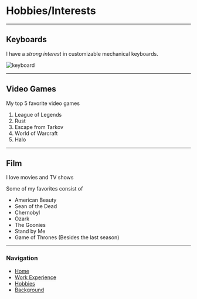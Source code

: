 # Hobbies/Interests

---

## Keyboards

I have a *strong interest* in customizable mechanical keyboards.

![keyboard](https://preview.redd.it/s58v614y42341.png?width=960&crop=smart&auto=webp&s=98be19c0ca582c4cf26f4726e85744df73b038db)

---

## Video Games

My top 5 favorite video games

1. League of Legends
2. Rust
3. Escape from Tarkov
4. World of Warcraft
5. Halo

---

## Film

I love movies and TV shows

Some of my favorites consist of

- American Beauty
- Sean of the Dead
- Chernobyl
- Ozark
- The Goonies
- Stand by Me
- Game of Thrones (Besides the last season)

---

### Navigation
- [Home](https://github.com/maxtaylorr/IT1000Final/blob/master/README.md)
- [Work Experience](https://github.com/maxtaylorr/IT1000Final/blob/master/WorkExperience.md)
- [Hobbies](https://github.com/maxtaylorr/IT1000Final/blob/master/Hobbies.md)
- [Background](https://github.com/maxtaylorr/IT1000Final/blob/master/Background.md)
